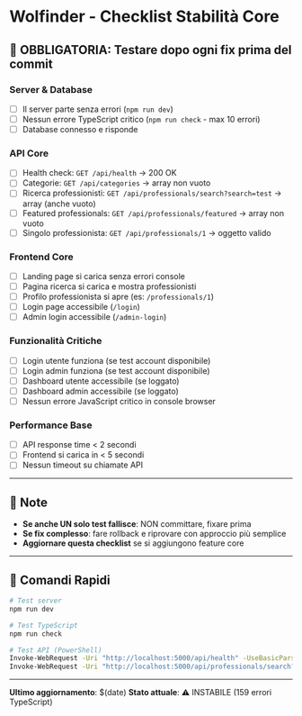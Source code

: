 # Wolfinder - Checklist Stabilità Core

## 🚨 OBBLIGATORIA: Testare dopo ogni fix prima del commit

### Server & Database
- [ ] Il server parte senza errori (`npm run dev`)
- [ ] Nessun errore TypeScript critico (`npm run check` - max 10 errori)
- [ ] Database connesso e risponde

### API Core
- [ ] Health check: `GET /api/health` → 200 OK
- [ ] Categorie: `GET /api/categories` → array non vuoto
- [ ] Ricerca professionisti: `GET /api/professionals/search?search=test` → array (anche vuoto)
- [ ] Featured professionals: `GET /api/professionals/featured` → array non vuoto
- [ ] Singolo professionista: `GET /api/professionals/1` → oggetto valido

### Frontend Core
- [ ] Landing page si carica senza errori console
- [ ] Pagina ricerca si carica e mostra professionisti
- [ ] Profilo professionista si apre (es: `/professionals/1`)
- [ ] Login page accessibile (`/login`)
- [ ] Admin login accessibile (`/admin-login`)

### Funzionalità Critiche
- [ ] Login utente funziona (se test account disponibile)
- [ ] Login admin funziona (se test account disponibile)
- [ ] Dashboard utente accessibile (se loggato)
- [ ] Dashboard admin accessibile (se loggato)
- [ ] Nessun errore JavaScript critico in console browser

### Performance Base
- [ ] API response time < 2 secondi
- [ ] Frontend si carica in < 5 secondi
- [ ] Nessun timeout su chiamate API

---

## 📝 Note
- **Se anche UN solo test fallisce**: NON committare, fixare prima
- **Se fix complesso**: fare rollback e riprovare con approccio più semplice
- **Aggiornare questa checklist** se si aggiungono feature core

---

## 🔧 Comandi Rapidi
```bash
# Test server
npm run dev

# Test TypeScript
npm run check

# Test API (PowerShell)
Invoke-WebRequest -Uri "http://localhost:5000/api/health" -UseBasicParsing
Invoke-WebRequest -Uri "http://localhost:5000/api/professionals/search?search=test" -UseBasicParsing
```

---

**Ultimo aggiornamento**: $(date)
**Stato attuale**: ⚠️ INSTABILE (159 errori TypeScript) 